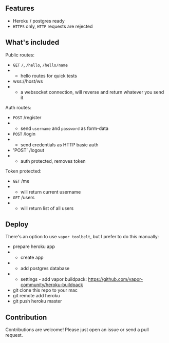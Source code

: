 ## Features

* Heroku / postgres ready
* `HTTPS` only, `HTTP` requests are rejected

## What's included

Public routes:

* `GET` `/`, `/hello`, `/hello/name`
* * hello routes for quick tests
* wss://host/ws
* * a websocket connection, will reverse and return whatever you send it

Auth routes:

* `POST` /register 
* * send `username` and `password` as form-data
* `POST` /login 
* * send credentials as HTTP basic auth
* 'POST` /logout
* * auth protected, removes token

Token protected:

* `GET` /me 
* * will return current username
* `GET` /users
* * will return list of all users

## Deploy

There's an option to use `vapor toolbelt`, but I prefer to do this manually:

* prepare heroku app
* * create app
* * add postgres database
* * settings - add vapor buildpack: https://github.com/vapor-community/heroku-buildpack
* git clone this repo to your mac
* git remote add heroku <your heroku app url> 
* git push heroku master

## Contribution

Contributions are welcome! Please just open an issue or send a pull request.
